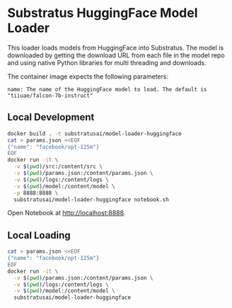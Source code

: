 # Substratus HuggingFace Model Loader

This loader loads models from HuggingFace into Substratus. The model is downloaded
by getting the download URL from each file in the model repo and using native
Python libraries for multi threading and downloads.

The container image expects the following parameters:
```
name: The name of the HuggingFace model to load. The default is "tiiuae/falcon-7b-instruct"
```

## Local Development

```sh
docker build . -t substratusai/model-loader-huggingface
cat > params.json <<EOF
{"name": "facebook/opt-125m"}
EOF
docker run -it \
  -v $(pwd)/src:/content/src \
  -v $(pwd)/params.json:/content/params.json \
  -v $(pwd)/logs:/content/logs \
  -v $(pwd)/model:/content/model \
  -p 8888:8888 \
  substratusai/model-loader-huggingface notebook.sh
```

Open Notebook at [http://localhost:8888](http://localhost:8888?token=default).

## Local Loading

```sh
cat > params.json <<EOF
{"name": "facebook/opt-125m"}
EOF
docker run -it \
  -v $(pwd)/params.json:/content/params.json \
  -v $(pwd)/logs:/content/logs \
  -v $(pwd)/model:/content/model \
  substratusai/model-loader-huggingface
```

